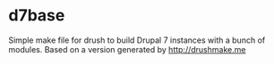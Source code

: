 d7base
======

Simple make file for drush to build Drupal 7 instances with a bunch of modules.
Based on a version generated by http://drushmake.me
